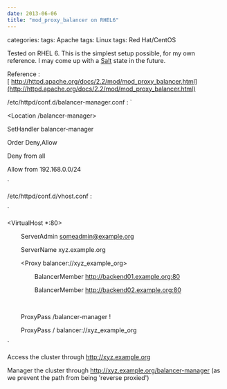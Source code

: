 ```yaml
---
date: 2013-06-06
title: "mod_proxy_balancer on RHEL6"
---
```








categories:
tags: Apache
tags: Linux
tags: Red Hat/CentOS


Tested on RHEL 6. This is the simplest setup possible, for my own reference. I may come up with a [Salt](http://saltstack.com/community.html) state in the future.

Reference :[ http://httpd.apache.org/docs/2.2/mod/mod_proxy_balancer.html](http://httpd.apache.org/docs/2.2/mod/mod_proxy_balancer.html)

/etc/httpd/conf.d/balancer-manager.conf :
`




<Location /balancer-manager>




SetHandler balancer-manager







Order Deny,Allow




Deny from all




Allow from 192.168.0.0/24




</Location>

`








/etc/httpd/conf.d/vhost.conf :





`

<VirtualHost *:80>




        ServerAdmin someadmin@example.org







        ServerName xyz.example.org[
](http://xyz.etnic.be/)







        <Proxy balancer://xyz_example_org>




                BalancerMember http://backend01.example.org:80




                BalancerMember http://backend02.example.org:80




        </Proxy>




        ProxyPass /balancer-manager !




        ProxyPass / balancer://xyz_example_org







</VirtualHost>

`





Access the cluster through http://xyz.example.org




Manager the cluster through http://xyz.example.org/balancer-manager (as we prevent the path from being 'reverse proxied')



